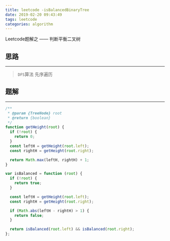 ```yaml
---
title: leetcode -isBalancedBinaryTree
date: 2019-02-20 09:43:49
tags: leetcode
categories: algorithm
---
```


Leetcode题解之 —— 判断平衡二叉树


<!-- more -->


## 思路

------

> `DFS`算法
> 先序遍历

## 题解

------

```ts
/**
 * @param {TreeNode} root
 * @return {boolean}
 */
function getHeight(root) {
  if (!root) {
    return 0;
  }
  const leftH = getHeight(root.left);
  const rightH = getHeight(root.right);

  return Math.max(leftH, rightH) + 1;
}

var isBalanced = function (root) {
  if (!root) {
    return true;
  }

  const leftH = getHeight(root.left);
  const rightH = getHeight(root.right);

  if (Math.abs(leftH - rightH) > 1) {
    return false;
  }

  return isBalanced(root.left) && isBalanced(root.right);
};
```